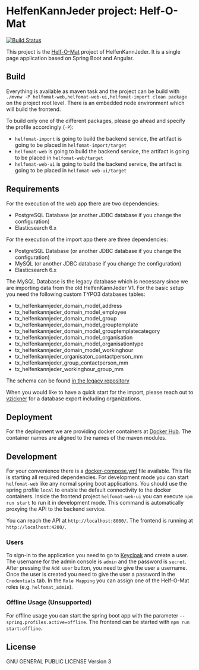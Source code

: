 # HelfenKannJeder project: Helf-O-Mat

[![Build Status](https://travis-ci.org/HelfenKannJeder/helf-o-mat.svg?branch=master)](https://travis-ci.org/HelfenKannJeder/helf-o-mat)

This project is the [Helf-O-Mat](http://helf-o-mat.de) project of HelfenKannJeder.
It is a single page application based on Spring Boot and Angular.

## Build

Everything is available as maven task and the project can be build with `./mvnw -P helfomat-web,helfomat-web-ui,helfomat-import clean package` on the project root level.
There is an embedded node environment which will build the frontend.

To build only one of the different packages, please go ahead and specify the profile accordingly (`-P`):
* `helfomat-import` is going to build the backend service, the artifact is going to be placed in `helfomat-import/target`
* `helfomat-web` is going to build the backend service, the artifact is going to be placed in `helfomat-web/target`
* `helfomat-web-ui` is going to build the backend service, the artifact is going to be placed in `helfomat-web-ui/target`

## Requirements

For the execution of the web app there are two dependencies:

* PostgreSQL Database (or another JDBC database if you change the configuration)
* Elasticsearch 6.x

For the execution of the import app there are three dependencies:

* PostgreSQL Database (or another JDBC database if you change the configuration)
* MySQL (or another JDBC database if you change the configuration)
* Elasticsearch 6.x

The MySQL Database is the legacy database which is necessary since we are importing data from the old HelfenKannJeder V1.
For the basic setup you need the following custom TYPO3 databases tables:
* tx_helfenkannjeder_domain_model_address
* tx_helfenkannjeder_domain_model_employee
* tx_helfenkannjeder_domain_model_group
* tx_helfenkannjeder_domain_model_grouptemplate
* tx_helfenkannjeder_domain_model_grouptemplatecategory
* tx_helfenkannjeder_domain_model_organisation
* tx_helfenkannjeder_domain_model_organisationtype
* tx_helfenkannjeder_domain_model_workinghour
* tx_helfenkannjeder_organisaton_contactperson_mm
* tx_helfenkannjeder_group_contactperson_mm
* tx_helfenkannjeder_workinghour_group_mm

The schema can be found [in the legacy repository](https://github.com/HelfenKannJeder/TYPO3-helfen_kann_jeder/blob/master/ext_tables.sql)

When you would like to have a quick start for the import, please reach out to [vzickner](mailto:valentin.zickner(at)helfenkannjeder(dot)de) for a database export including organizations.

## Deployment

For the deployment we are providing docker containers at [Docker Hub](https://hub.docker.com/u/helfenkannjeder).
The container names are aligned to the names of the maven modules. 

## Development

For your convenience there is a [docker-compose.yml](helfomat-docker/docker-compose.yml) file available.
This file is starting all required dependencies.
For development mode you can start `helfomat-web` like any normal spring boot applications.
You should use the spring profile `local` to enable the default connectivity to the docker containers.
Inside the frontend project `helfomat-web-ui` you can execute `npm run start` to run it in development mode.
This command is automatically proxying the API to the backend service.

You can reach the API at `http://localhost:8080/`.
The frontend is running at `http://localhost:4200/`.

### Users

To sign-in to the application you need to go to [Keycloak](http://localhost:8085/auth/admin/master/console/#/realms/helfomat/users) and create a user.
The username for the admin console is `admin` and the password is `secret`.
After pressing the `Add user` button, you need to give the user a username.
Once the user is created you need to give the user a password in the `Credentials` tab.
In the `Role Mapping` you can assign one of the Helf-O-Mat roles (e.g. `helfomat_admin`).

### Offline Usage (Unsupported)

For offline usage you can start the spring boot app with the parameter `--spring.profiles.active=offline`.
The frontend can be started with `npm run start:offline`.

## License

GNU GENERAL PUBLIC LICENSE Version 3
